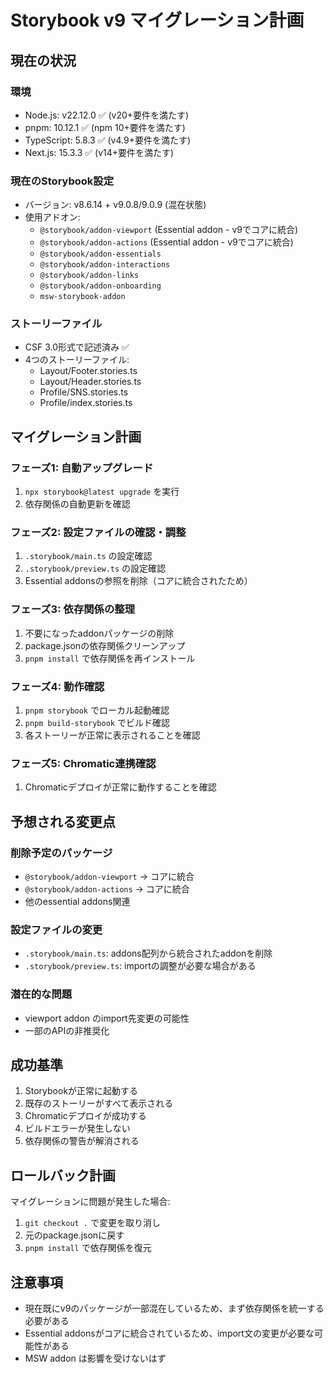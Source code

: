 # Storybook v9 マイグレーション計画

## 現在の状況

### 環境
- Node.js: v22.12.0 ✅ (v20+要件を満たす)
- pnpm: 10.12.1 ✅ (npm 10+要件を満たす)
- TypeScript: 5.8.3 ✅ (v4.9+要件を満たす)
- Next.js: 15.3.3 ✅ (v14+要件を満たす)

### 現在のStorybook設定
- バージョン: v8.6.14 + v9.0.8/9.0.9 (混在状態)
- 使用アドオン:
  - `@storybook/addon-viewport` (Essential addon - v9でコアに統合)
  - `@storybook/addon-actions` (Essential addon - v9でコアに統合)
  - `@storybook/addon-essentials`
  - `@storybook/addon-interactions`
  - `@storybook/addon-links`
  - `@storybook/addon-onboarding`
  - `msw-storybook-addon`

### ストーリーファイル
- CSF 3.0形式で記述済み ✅
- 4つのストーリーファイル:
  - Layout/Footer.stories.ts
  - Layout/Header.stories.ts
  - Profile/SNS.stories.ts
  - Profile/index.stories.ts

## マイグレーション計画

### フェーズ1: 自動アップグレード
1. `npx storybook@latest upgrade` を実行
2. 依存関係の自動更新を確認

### フェーズ2: 設定ファイルの確認・調整
1. `.storybook/main.ts` の設定確認
2. `.storybook/preview.ts` の設定確認
3. Essential addonsの参照を削除（コアに統合されたため）

### フェーズ3: 依存関係の整理
1. 不要になったaddonパッケージの削除
2. package.jsonの依存関係クリーンアップ
3. `pnpm install` で依存関係を再インストール

### フェーズ4: 動作確認
1. `pnpm storybook` でローカル起動確認
2. `pnpm build-storybook` でビルド確認
3. 各ストーリーが正常に表示されることを確認

### フェーズ5: Chromatic連携確認
1. Chromaticデプロイが正常に動作することを確認

## 予想される変更点

### 削除予定のパッケージ
- `@storybook/addon-viewport` → コアに統合
- `@storybook/addon-actions` → コアに統合
- 他のessential addons関連

### 設定ファイルの変更
- `.storybook/main.ts`: addons配列から統合されたaddonを削除
- `.storybook/preview.ts`: importの調整が必要な場合がある

### 潜在的な問題
- viewport addon のimport先変更の可能性
- 一部のAPIの非推奨化

## 成功基準
1. Storybookが正常に起動する
2. 既存のストーリーがすべて表示される
3. Chromaticデプロイが成功する
4. ビルドエラーが発生しない
5. 依存関係の警告が解消される

## ロールバック計画
マイグレーションに問題が発生した場合:
1. `git checkout .` で変更を取り消し
2. 元のpackage.jsonに戻す
3. `pnpm install` で依存関係を復元

## 注意事項
- 現在既にv9のパッケージが一部混在しているため、まず依存関係を統一する必要がある
- Essential addonsがコアに統合されているため、import文の変更が必要な可能性がある
- MSW addon は影響を受けないはず